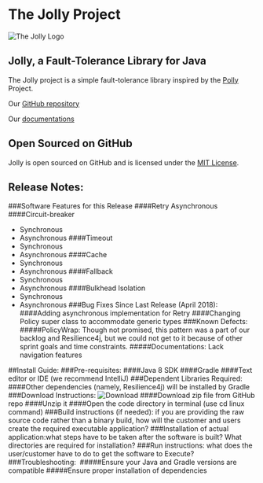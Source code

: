 # The Jolly Project

![The Jolly Logo](https://github.com/JDA8106/jolly/raw/master/jolly2.png)

## Jolly, a Fault-Tolerance Library for Java

The Jolly project is a simple fault-tolerance library inspired by the [Polly](https://github.com/App-vNext/Polly) Project.

Our [GitHub repository](https://github.com/JDA8106/jolly)

Our [documentations](https://jda8106.github.io/jolly/)

## Open Sourced on GitHub

Jolly is open sourced on GitHub and is licensed under the [MIT License](http://opensource.org/licenses/MIT).

## Release Notes:
###Software Features for this Release
####Retry Asynchronous
####Circuit-breaker
  - Synchronous
  - Asynchronous 
####Timeout
  - Synchronous
  - Asynchronous 
####Cache
  - Synchronous
  - Asynchronous 
####Fallback
  - Synchronous
  - Asynchronous 
####Bulkhead Isolation
  - Synchronous
  - Asynchronous 
###Bug Fixes Since Last Release (April 2018):
####Adding asynchronous implementation for Retry
####Changing Policy super class to accommodate generic types
###Known Defects:
#####PolicyWrap: Though not promised, this pattern was a part of our backlog and Resilience4j, but we could not get to it because of other sprint goals and time constraints. 
#####Documentations: Lack navigation features 

##Install Guide:
###Pre-requisites:​ 
####Java 8 SDK
####Gradle
####Text editor or IDE (we recommend IntelliJ)
###Dependent Libraries Required:​ 
####Other dependencies (namely, Resilience4j) will be installed by Gradle
###Download Instructions:
![Download](https://github.com/JDA8106/jolly/raw/master/Download%20ZIP.png)
####Download zip file from GitHub repo
####Unzip it
####Open the code directory in terminal (use cd linux command)
###Build instructions (if needed): ​if you are providing the raw source code rather
than a binary build, how will the customer and users create the required executable
application?
###Installation of actual application: ​what steps have to be taken after the software is
built? What directories are required for installation?
###Run instructions:​ what does the user/customer have to do to get the software to
Execute?
###Troubleshooting: ​ 
#####Ensure your Java and Gradle versions are compatible
#####Ensure proper installation of dependencies
